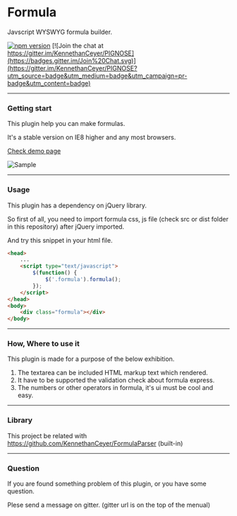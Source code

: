 # Formula
Javscript WYSWYG formula builder.

[![npm version](https://badge.fury.io/js/jquery-formula.svg)](https://badge.fury.io/js/jquery-formula) [![Join the chat at https://gitter.im/KennethanCeyer/PIGNOSE](https://badges.gitter.im/Join%20Chat.svg)](https://gitter.im/KennethanCeyer/PIGNOSE?utm_source=badge&utm_medium=badge&utm_campaign=pr-badge&utm_content=badge)

----

### Getting start

This plugin help you can make formulas.

It's a stable version on IE8 higher and any most browsers.

[Check demo page](http://www.pigno.se/barn/PIGNOSE-Formula)

![Sample](http://www.nhpcw.com/upload/%25EB%258B%25A4%25EC%259A%25B4%25EB%25A1%259C%25EB%2593%259C%2B%25284%2529_032116101121.png)

----

### Usage

This plugin has a dependency on jQuery library.

So first of all, you need to import formula css, js file (check src or dist folder in this repository) after jQuery imported.

And try this snippet in your html file.

```html
<head>
	...
	<script type="text/javascript">
		$(function() {
			$('.formula').formula();
		});
	</script>
</head>
<body>
	<div class="formula"></div>
</body>
```

----

### How, Where to use it

This plugin is made for a purpose of the below exhibition.

1. The textarea can be included HTML markup text which rendered.
2. It have to be supported the validation check about formula express.
3. The numbers or other operators in formula, it's ui must be cool and easy.

----

### Library

This project be related with https://github.com/KennethanCeyer/FormulaParser (built-in)

----

### Question

If you are found something problem of this plugin, or you have some question.

Plese send a message on gitter. (gitter url is on the top of the menual)

